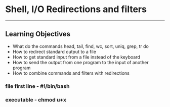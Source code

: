 # Shell, I/O Redirections and filters

----
## Learning Objectives

> 
* What do the commands head, tail, find, wc, sort, uniq, grep, tr do
* How to redirect standard output to a file
* How to get standard input from a file instead of the keyboard
* How to send the output from one program to the input of another program
* How to combine commands and filters with redirections

### file first line - #!/bin/bash
### executable - chmod u+x